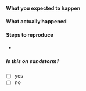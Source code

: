 #### What you expected to happen

#### What actually happened

#### Steps to reproduce
- 

##### Is this on sandstorm?
- [ ] yes
- [ ] no
